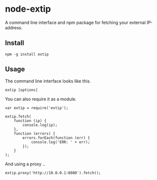 # node-extip

A command line interface and npm package for fetching your external IP-address.

## Install

    npm -g install extip

## Usage

The command line interface looks like this.

	extip [options]

You can also require it as a module.

	var extip = require('extip');

	extip.fetch(
		function (ip) {
			console.log(ip);
		},
		function (errors) {
			errors.forEach(function (err) {
				console.log('ERR: ' + err);
			});
		}
	);

And using a proxy ..

	extip.proxy('http://10.0.0.1:8080').fetch();